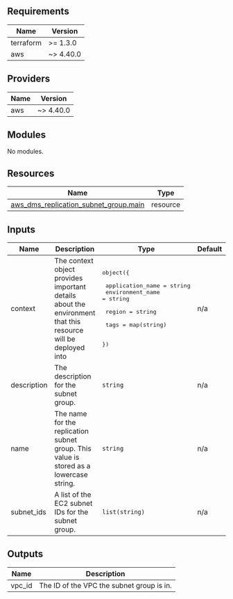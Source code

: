 [comment]: # (BEGIN_TF_DOCS)

## Requirements

| Name | Version |
|------|---------|
| terraform | >= 1.3.0 |
| aws | ~> 4.40.0 |

## Providers

| Name | Version |
|------|---------|
| aws | ~> 4.40.0 |

## Modules

No modules.

## Resources

| Name | Type |
|------|------|
| [aws_dms_replication_subnet_group.main](https://registry.terraform.io/providers/hashicorp/aws/latest/docs/resources/dms_replication_subnet_group) | resource |

## Inputs

| Name | Description | Type | Default | Required |
|------|-------------|------|---------|:--------:|
| context | The context object provides important details about the environment that this resource will be deployed into | <pre>object({<br><br>    application_name = string<br>    environment_name = string<br><br>    region = string<br><br>    tags = map(string)<br><br>  })</pre> | n/a | yes |
| description | The description for the subnet group. | `string` | n/a | yes |
| name | The name for the replication subnet group. This value is stored as a lowercase string. | `string` | n/a | yes |
| subnet\_ids | A list of the EC2 subnet IDs for the subnet group. | `list(string)` | n/a | yes |

## Outputs

| Name | Description |
|------|-------------|
| vpc\_id | The ID of the VPC the subnet group is in. |

[comment]: # (END_TF_DOCS)